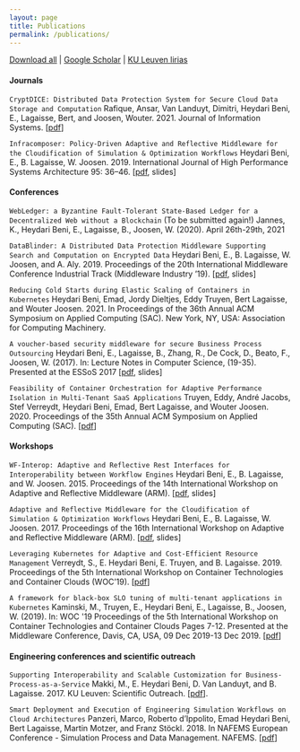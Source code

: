```yaml
---
layout: page
title: Publications
permalink: /publications/
---
```



<i class="fa fa-bookmark"></i> [Download all][papers] \| [Google Scholar][gscholar] \| [KU Leuven lirias][kulpubs]   



#### Journals

`CryptDICE: Distributed Data Protection System for Secure Cloud Data Storage and Computation`
Rafique, Ansar, Van Landuyt, Dimitri, Heydari Beni, E., Lagaisse, Bert, and Joosen, Wouter. 2021. Journal of Information Systems. [[pdf][cryptdice]]

`Infracomposer: Policy-Driven Adaptive and Reflective Middleware for the Cloudification of Simulation & Optimization Workflows`
Heydari Beni, E., B. Lagaisse, W. Joosen. 2019. International Journal of High Performance Systems Architecture 95: 36–46. [[pdf][infra], slides]



#### Conferences

`WebLedger: a Byzantine Fault-Tolerant State-Based Ledger for a Decentralized Web without a Blockchain`
(To be submitted again!) Jannes, K., Heydari Beni, E., Lagaisse, B., Joosen, W. (2020). April 26th-29th, 2021

`DataBlinder: A Distributed Data Protection Middleware Supporting Search and Computation on Encrypted Data`
Heydari Beni, E., B. Lagaisse, W. Joosen, and A. Aly. 2019. Proceedings of the 20th International Middleware Conference Industrial Track (Middleware Industry ’19). [[pdf][datablinder], slides]

`Reducing Cold Starts during Elastic Scaling of Containers in Kubernetes`
Heydari Beni, Emad, Jordy Dieltjes, Eddy Truyen, Bert Lagaisse, and Wouter Joosen. 2021. In Proceedings of the 36th Annual ACM Symposium on Applied Computing (SAC). New York, NY, USA: Association for Computing Machinery.

`A voucher-based security middleware for secure Business Process Outsourcing`
Heydari Beni, E., Lagaisse, B., Zhang, R., De Cock, D., Beato, F., Joosen, W. (2017). In: Lecture Notes in Computer Science, (19-35). Presented at the ESSoS 2017 [[pdf][voucher], slides]

`Feasibility of Container Orchestration for Adaptive Performance Isolation in Multi-Tenant SaaS Applications`
Truyen, Eddy, André Jacobs, Stef Verreydt, Heydari Beni, Emad, Bert Lagaisse, and Wouter Joosen. 2020. Proceedings of the 35th Annual ACM Symposium on Applied Computing (SAC). [[pdf][feasibility]]



#### Workshops

`WF-Interop: Adaptive and Reflective Rest Interfaces for Interoperability between Workflow Engines`
Heydari Beni, E., B. Lagaisse, and W. Joosen. 2015. Proceedings of the 14th International Workshop on Adaptive and Reflective Middleware (ARM). [[pdf][wfinterop], slides]

`Adaptive and Reflective Middleware for the Cloudification of Simulation & Optimization Workflows`
Heydari Beni, E., B. Lagaisse, W. Joosen. 2017. Proceedings of the 16th International Workshop on Adaptive and Reflective Middleware (ARM). [[pdf][armsim], slides]


`Leveraging Kubernetes for Adaptive and Cost-Efficient Resource Management`
Verreydt, S., E. Heydari Beni, E. Truyen, and B. Lagaisse. 2019. Proceedings of the 5th International Workshop on Container Technologies and Container Clouds (WOC’19). [[pdf][stef]]

`A framework for black-box SLO tuning of multi-tenant applications in Kubernetes`
Kaminski, M., Truyen, E., Heydari Beni, E., Lagaisse, B., Joosen, W. (2019). In: WOC '19 Proceedings of the 5th International Workshop on Container Technologies and Container Clouds Pages 7-12. Presented at the Middleware Conference, Davis, CA, USA, 09 Dec 2019-13 Dec 2019. [[pdf][matt]]


#### Engineering conferences and scientific outreach

`Supporting Interoperability and Scalable Customization for Business-Process-as-a-Service`
Makki, M., E. Heydari Beni, D. Van Landuyt, and B. Lagaisse. 2017. KU Leuven: Scientific Outreach. [[pdf][majidoutreach]].

`Smart Deployment and Execution of Engineering Simulation Workflows on Cloud Architectures`
Panzeri, Marco, Roberto d’Ippolito, Emad Heydari Beni, Bert Lagaisse, Martin Motzer, and Franz Stöckl. 2018. In NAFEMS European Conference - Simulation Process and Data Management. NAFEMS. [[pdf][nafems]]

[papers]: https://github.com/emad7105/papers
[gscholar]: https://scholar.google.com/citations?hl=nl&user=2qzHvVUAAAAJ
[kulpubs]: https://distrinet.cs.kuleuven.be/research/publications/EmadHeydariBeni
[majidoutreach]: https://lirias.kuleuven.be/retrieve/502396
[cryptdice]: ../papers/2020.InformationSystems.CryptDICE-Distributed.data.protection.system.for.secure.cloud.data.storage.and.computation.pdf
[infra]: ../papers/2019.JSA.InfraComposer-Policy-driven-Adaptive-and-Reflective-Middleware-for-the-Cloudification-of-Simulation-and-Optimization-Workflows.pdf
[datablinder]:../papers/2019.Middleware.DataBlinder-a-distrubuted-data-protection-middleware-supporting-search-and-computation-on-encrypted-data.pdf
[voucher]: ../papers/2017.ESSoS.A-voucher-based-security-middleware-for-secure-Business-Process-Outsourcing.pdf
[feasibility]:../papers/2020.SAC.CloudComputingTrack.Feasibility-of-container-orchestration-for-adaptive-performance-isolation-in-multi-tenant-SaaS-applications.pdf
[wfinterop]: ../papers/2015.ARM.WF-Interop.Adaptive-and-Reflective-REST-Interfaces-for-Interoperability-between-Workflow-Engines.pdf
[armsim]: ../papers/2017.ARM.Adaptive-and-Reflective-Middleware-for-the-Cloudification-of-Simulation-and-Optimization-Workflows.pdf
[stef]: ../papers/WoC-stef.pdf
[nafems]: ../papers/2018.NAFESM.Smart.deployment.and.execution.of.engineering.simulation.workflows.on.cloud.architectures.pdf
[matt]: ../papers/2019.WOC.A-framework-for-black-box-SLO-tuning-of-multi-tenant-applications-in-Kubernetes.pdf